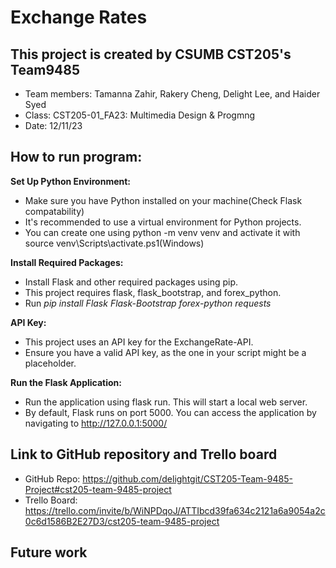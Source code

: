# Exchange Rates
## This project is created by CSUMB CST205's Team9485
- Team members: Tamanna Zahir, Rakery Cheng, Delight Lee, and Haider Syed
- Class: CST205-01_FA23: Multimedia Design & Progmng
- Date: 12/11/23
## How to run program: 
**Set Up Python Environment:**
- Make sure you have Python installed on your machine(Check Flask compatability)
- It's recommended to use a virtual environment for Python projects. 
- You can create one using python -m venv venv and activate it with source venv\Scripts\activate.ps1(Windows)

**Install Required Packages:**
- Install Flask and other required packages using pip.
- This project requires flask, flask_bootstrap, and forex_python.
- Run *pip install Flask Flask-Bootstrap forex-python requests*

**API Key:**
- This project uses an API key for the ExchangeRate-API.
- Ensure you have a valid API key, as the one in your script might be a placeholder. 

**Run the Flask Application:**
- Run the application using flask run. This will start a local web server.
- By default, Flask runs on port 5000. You can access the application by navigating to http://127.0.0.1:5000/

## Link to GitHub repository and Trello board
- GitHub Repo: https://github.com/delightgit/CST205-Team-9485-Project#cst205-team-9485-project
- Trello Board: https://trello.com/invite/b/WiNPDqoJ/ATTIbcd39fa634c2121a6a9054a2c0c6d1586B2E27D3/cst205-team-9485-project
## Future work
 
